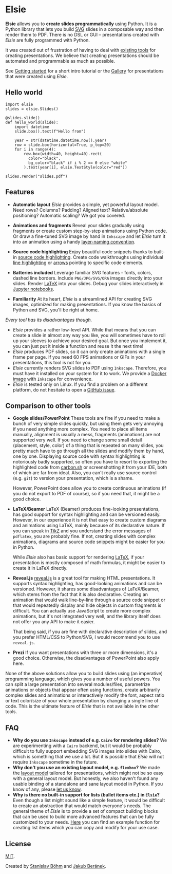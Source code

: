 # Elsie
**Elsie** allows you to **create slides programmatically** using Python. It is a Python library
that lets you build [SVG](https://en.wikipedia.org/wiki/Scalable_Vector_Graphics) slides in a
composable way and then render them to PDF. There is no DSL or GUI – presentations created with
*Elsie* are fully programmed with Python.

It was created out of frustration of having to deal with
[existing tools](#comparison-to-other-tools) for creating presentations. We believe that creating
presentations should be automated and programmable as much as possible.

See [Getting started](getting_started.md) for a short intro tutorial or the [Gallery](gallery.md)
for presentations that were created using *Elsie*. 

## Hello world
```elsie,skip=3:-1
import elsie
slides = elsie.Slides()

@slides.slide()
def hello_world(slide):
    import datetime
    slide.box().text(f"Hello from")

    year = str(datetime.datetime.now().year)
    row = slide.box(horizontal=True, p_top=20)
    for i in range(4):
        row.box(width=40, height=40).rect(
          color="black",
          bg_color="black" if i % 2 == 0 else "white"
        ).text(year[i], elsie.TextStyle(color="red"))

slides.render("slides.pdf")
```

## Features
- **Automatic layout** *Elsie* provides a simple, yet powerful layout model. Need rows? Columns?
Padding? Aligned text? Relative/absolute positioning? Automatic scaling? We got you covered.

- **Animations and fragments** Reveal your slides gradually using fragments or create custom
step-by-step animations using Python code. Or draw a fine-tuned SVG image by hand in `Inkscape` and
let *Elsie* turn it into an animation using a handy
[layer-naming convention](userguide/images.md#embedding-fragments-in-images).

- **Source code highlighting** Enjoy beautiful code snippets thanks to built-in
[source code highlighting](userguide/syntax_highlighting.md). Create code walkthroughs using
individual [line highlighting](userguide/syntax_highlighting.md#line-and-inline-boxes) or
[arrows](userguide/shapes.md#arrow-head) pointing to specific code elements.

- **Batteries included** Leverage familiar SVG features - fonts, colors, dashed line borders.
Include `PNG/JPG/SVG/ORA` images directly into your slides. Render [LaTeX](userguide/layout.md)
into your slides. Debug your slides interactively in [Jupyter notebooks](userguide/jupyter.md).

- **Familiarity** At its heart, *Elsie* is a streamlined API for creating SVG images, optimized for
making presentations. If you know the basics of Python and SVG, you'll be right at home.

*Every tool has its disadvantages though.*

- *Elsie* provides a rather low-level API. While that means that you can create a slide in almost
any way you like, you will sometimes have to roll up your sleeves to achieve your desired goal.
But once you implement it, you can just put it inside a function and reuse it the next time!
- *Elsie* produces PDF slides, so it can only create animations with a single frame per page.
If you need 60 FPS animations or GIFs in your presentations, this tool is not for you.
- *Elsie* currently renders SVG slides to PDF using `Inkscape`. Therefore, you must have it
installed on your system for it to work. We provide a
[Docker image](installation.md#docker-installation) with `Inkscape` for convenience.
- *Elsie* is tested only on Linux. If you find a problem on a different platform, do not hesitate
to open a [GitHub issue](https://github.com/spirali/elsie/issues/new).

## Comparison to other tools
- **Google slides/PowerPoint**
These tools are fine if you need to make a bunch of very simple slides quickly, but using them
gets very annoying if you need anything more complex. You need to place all items manually,
alignment is usually a mess, fragments (animations) are not supported very well. If you need to
change some small detail (placement, style, color) of a thing that is repeated on many slides, you
pretty much have to go through all the slides and modify them by hand, one by one. Displaying source
code with syntax highlighting is notoriously badly supported, so often you have to resort to
exporting the highlighted code from [carbon.sh](https://carbon.sh) or screenshotting it from your
IDE, both of which are far from ideal. Also, you can't really use source control (e.g. `git`) to
version your presentation, which is a shame.

    However, PowerPoint does allow you to create continuous animations (if you do not export to PDF
    of course), so if you need that, it might be a good choice.

- **LaTeX/Beamer**
LaTeX (Beamer) produces fine-looking presentations, has good support for syntax highlighting and
can be versioned easily. However, in our experience it is not that easy to create custom diagrams
and animations using LaTeX, mainly because of its declarative nature. If you can speak in
[TikZ](https://www.overleaf.com/learn/latex/TikZ_package) and you understand the error messages of
`pdflatex`, you are probably fine. If not, creating slides with complex animations, diagrams and
source code snippets might be easier for you in Python.

    While *Elsie* also has basic support for rendering [LaTeX](userguide/latex.md), if your
    presentation is mostly composed of math formulas, it might be easier to create it in LaTeX
    directly.

- **Reveal.js**
[reveal.js](https://revealjs.com) is a great tool for making HTML presentations. It supports syntax
highlighting, has good-looking animations and can be versioned. However, it shares some disadvantages
of LaTeX/Beamer, which stems from the fact that it is also declarative. Creating an animation that
would walk line-by-line through a source code snippet or that would repeatedly display and hide
objects in custom fragments is difficult. You can actually use JavaScript to create more complex
animations, but it's not integrated very well, and the library itself does not offer you any API
to make it easier.

    That being said, if you are fine with declarative description of slides, and you prefer
    HTML/CSS to Python/SVG, I would recommend you to use `reveal.js`.

- **Prezi**
If you want presentations with three or more dimensions, it's a good choice. Otherwise, the
disadvantages of PowerPoint also apply here.

None of the above solutions allow you to build slides using (an imperative) programming language,
which gives you a number of useful powers. You can split a large presentation into several
modules/files, parametrize animations or objects that appear often using functions, create
arbitrarily complex slides and animations or interactively modify the font, aspect ratio or text
color/size of your whole presentation by changing a single line of code. This is the ultimate
feature of *Elsie* that is not available in the other tools.

## FAQ
- **Why do you use `Inkscape` instead of e.g. `Cairo` for rendering slides?**
We are experimenting with a `Cairo` backend, but it would be probably difficult to fully support
embedding SVG images into slides with Cairo, which is something that we use a lot. But it is
possible that *Elsie* will not require `Inkscape` sometime in the future.
- **Why don't you use an existing layout model, e.g. `flexbox`?**
We made the [layout model](userguide/layout.md) tailored for presentations, which might not be
so easy with a general layout model. But honestly, we also haven't found any usable binding of
a standalone and sane layout model in Python. If you know of any, please
[let us know](https://github.com/spirali/elsie/issues).
- **Why is there no built-in support for lists (bullet items etc.) in `Elsie`?**
Even though a list might sound like a simple feature, it would be difficult to create an abstraction
that would match everyone's needs. The general theme of *Elsie* is to provide a set of compact
building blocks that can be used to build more advanced features that can be fully customized to
your needs. [Here](cookbook/lists.md) you can find an example function for creating list items
which you can copy and modify for your use case. 

## License
[MIT](https://github.com/spirali/elsie/blob/master/LICENSE).

Created by [Stanislav Böhm](https://github.com/spirali) and
[Jakub Beránek](https://github.com/kobzol).
